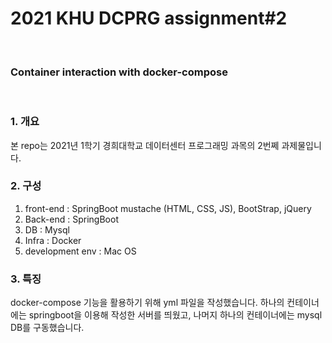 # 2021 KHU DCPRG assignment#2
<br>

### Container interaction with docker-compose
<br>

### 1. 개요

본 repo는 2021년 1학기 경희대학교 데이터센터 프로그래밍 과목의 2번쩨 과제물입니다.


### 2. 구성
1. front-end : SpringBoot mustache (HTML, CSS, JS), BootStrap, jQuery
2. Back-end : SpringBoot
3. DB : Mysql
3. Infra : Docker
4. development env : Mac OS


### 3. 특징
docker-compose 기능을 활용하기 위해 yml 파일을 작성했습니다.
하나의 컨테이너에는 springboot을 이용해 작성한 서버를 띄웠고, 나머지 하나의 컨테이너에는 mysql DB를 구동했습니다.

